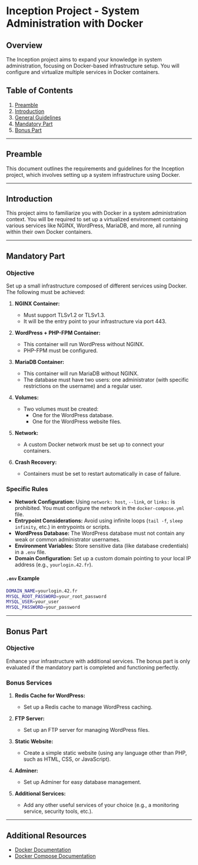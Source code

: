 # Inception Project - System Administration with Docker

## Overview
The Inception project aims to expand your knowledge in system administration, focusing on Docker-based infrastructure setup. You will configure and virtualize multiple services in Docker containers.

## Table of Contents
1. [Preamble](#preamble)
2. [Introduction](#introduction)
3. [General Guidelines](#general-guidelines)
4. [Mandatory Part](#mandatory-part)
5. [Bonus Part](#bonus-part)

---

## Preamble
This document outlines the requirements and guidelines for the Inception project, which involves setting up a system infrastructure using Docker.

---

## Introduction
This project aims to familiarize you with Docker in a system administration context. You will be required to set up a virtualized environment containing various services like NGINX, WordPress, MariaDB, and more, all running within their own Docker containers.

---

## Mandatory Part

### Objective
Set up a small infrastructure composed of different services using Docker. The following must be achieved:

1. **NGINX Container:**
   - Must support TLSv1.2 or TLSv1.3.
   - It will be the entry point to your infrastructure via port 443.

2. **WordPress + PHP-FPM Container:**
   - This container will run WordPress without NGINX.
   - PHP-FPM must be configured.

3. **MariaDB Container:**
   - This container will run MariaDB without NGINX.
   - The database must have two users: one administrator (with specific restrictions on the username) and a regular user.

4. **Volumes:**
   - Two volumes must be created:
     - One for the WordPress database.
     - One for the WordPress website files.

5. **Network:**
   - A custom Docker network must be set up to connect your containers.

6. **Crash Recovery:**
   - Containers must be set to restart automatically in case of failure.

### Specific Rules
- **Network Configuration:** Using `network: host`, `--link`, or `links:` is prohibited. You must configure the network in the `docker-compose.yml` file.
- **Entrypoint Considerations:** Avoid using infinite loops (`tail -f`, `sleep infinity`, etc.) in entrypoints or scripts.
- **WordPress Database:** The WordPress database must not contain any weak or common administrator usernames.
- **Environment Variables:** Store sensitive data (like database credentials) in a `.env` file.
- **Domain Configuration:** Set up a custom domain pointing to your local IP address (e.g., `yourlogin.42.fr`).

#### `.env` Example

```bash
DOMAIN_NAME=yourlogin.42.fr
MYSQL_ROOT_PASSWORD=your_root_password
MYSQL_USER=your_user
MYSQL_PASSWORD=your_password
```

---

## Bonus Part

### Objective
Enhance your infrastructure with additional services. The bonus part is only evaluated if the mandatory part is completed and functioning perfectly. 

### Bonus Services
1. **Redis Cache for WordPress:**
   - Set up a Redis cache to manage WordPress caching.

2. **FTP Server:**
   - Set up an FTP server for managing WordPress files.

3. **Static Website:**
   - Create a simple static website (using any language other than PHP, such as HTML, CSS, or JavaScript).

4. **Adminer:**
   - Set up Adminer for easy database management.

5. **Additional Services:**
   - Add any other useful services of your choice (e.g., a monitoring service, security tools, etc.).

---

## Additional Resources
- [Docker Documentation](https://docs.docker.com/)
- [Docker Compose Documentation](https://docs.docker.com/compose/)
